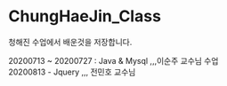 # ChungHaeJin_Class

청해진 수업에서 배운것을 저장합니다.

20200713 ~ 20200727 : Java & Mysql ,,,이순주 교수님 수업
<br>
20200813 - Jquery ,,, 전민호 교수님
